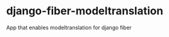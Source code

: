 django-fiber-modeltranslation
=============================

App that enables modeltranslation for django fiber